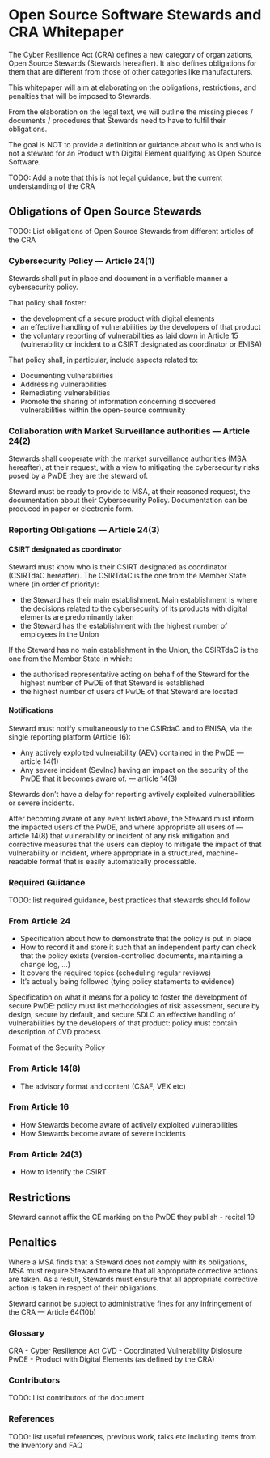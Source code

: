 # Open Source Software Stewards and CRA Whitepaper

The Cyber Resilience Act (CRA) defines a new category of organizations, Open Source Stewards (Stewards hereafter). It also defines obligations for them that are different from those of other categories like manufacturers.

This whitepaper will aim at elaborating on the obligations, restrictions, and penalties that will be imposed to Stewards.

From the elaboration on the legal text, we will outline the missing pieces / documents / procedures that Stewards need to have to fulfil their obligations.

The goal is NOT to provide a definition or guidance about who is and who is not a steward for an Product with Digital Element qualifying as Open Source Software.

TODO: Add a note that this is not legal guidance, but the current understanding of the CRA

## Obligations of Open Source Stewards

TODO: List obligations of Open Source Stewards from different articles of the CRA

### Cybersecurity Policy — Article 24(1)

Stewards shall put in place and document in a verifiable manner a cybersecurity policy.

That policy shall foster:
- the development of a secure product with digital elements
- an effective handling of vulnerabilities by the developers of that product
- the voluntary reporting of vulnerabilities as laid down in Article 15 (vulnerability or incident ​​to a CSIRT designated as coordinator or ENISA)

That policy shall, in particular, include aspects related to:
- Documenting vulnerabilities
- Addressing vulnerabilities                                    
- Remediating vulnerabilities 
- Promote the sharing of information concerning discovered vulnerabilities within the open-source community

### Collaboration with Market Surveillance authorities — Article 24(2)

Stewards shall cooperate with the market surveillance authorities (MSA hereafter), at their request, with a view to mitigating the cybersecurity risks posed by a PwDE they are the steward of.

Steward must be ready to provide to MSA, at their reasoned request, the documentation about their Cybersecurity Policy. Documentation can be produced in paper or electronic form.

### Reporting Obligations — Article 24(3)

#### CSIRT designated as coordinator

Steward must know who is their CSIRT designated as coordinator (CSIRTdaC hereafter). The CSIRTdaC is the one from the Member State where (in order of priority):
- the Steward has their main establishment. Main establishment is where the decisions related to the cybersecurity of its products with digital elements are predominantly taken
- the Steward has the establishment with the highest number of employees in the Union

If the Steward has no main establishment in the Union, the CSIRTdaC is the one from the Member State in which:
- the authorised representative acting on behalf of the Steward for the highest number of PwDE of that Steward is established
- the highest number of users of PwDE of that Steward are located

#### Notifications

Steward must notify simultaneously to the CSIRdaC and to ENISA, via the single reporting platform (Article 16): 
- Any actively exploited vulnerability (AEV) contained in the PwDE — article 14(1)
- Any severe incident (SevInc) having an impact on the security of the PwDE that it becomes aware of. — article 14(3)

Stewards don’t have a delay for reporting avtively exploited vulnerabilities or severe incidents.

After becoming aware of any event listed above, the Steward must inform the impacted users of the PwDE, and where appropriate all users of — article 14(8)
that vulnerability or incident of any risk mitigation and corrective measures that the users can deploy to mitigate the impact of that vulnerability or incident, 
where appropriate in a structured, machine-readable format that is easily automatically processable.

### Required Guidance

TODO: list required guidance, best practices that stewards should follow

### From Article 24

- Specification about how to demonstrate that the policy is put in place
- How to record it and store it such that an independent party can check that the policy exists (version-controlled documents, maintaining a change log, ...)
- It covers the required topics (scheduling regular reviews)
- It’s actually being followed (tying policy statements to evidence)

Specification on what it means for a policy to foster the development of secure PwDE: policy must list methodologies of risk assessment, secure by design, secure by default, and secure SDLC
an effective handling of vulnerabilities by the developers of that product: policy must contain description of CVD process

Format of the Security Policy

### From Article 14(8)

- The advisory format and content (CSAF, VEX etc)

### From Article 16

- How Stewards become aware of actively exploited vulnerabilities
- How Stewards become aware of severe incidents

### From Article 24(3)

- How to identify the CSIRT

## Restrictions

Steward cannot affix the CE marking on the PwDE they publish - recital 19

## Penalties

Where a MSA finds that a Steward does not comply with its obligations, MSA must require Steward to ensure that all appropriate corrective actions are taken. As a result, Stewards must ensure that all appropriate corrective action is taken in respect of their obligations.

Steward cannot be subject to administrative fines for any infringement of the CRA — Article 64(10b)

### Glossary

CRA - Cyber Resilience Act
CVD - Coordinated Vulnerability Dislosure
PwDE - Product with Digital Elements (as defined by the CRA)

### Contributors

TODO: List contributors of the document

### References

TODO: list useful references, previous work, talks etc including items from the Inventory and FAQ
